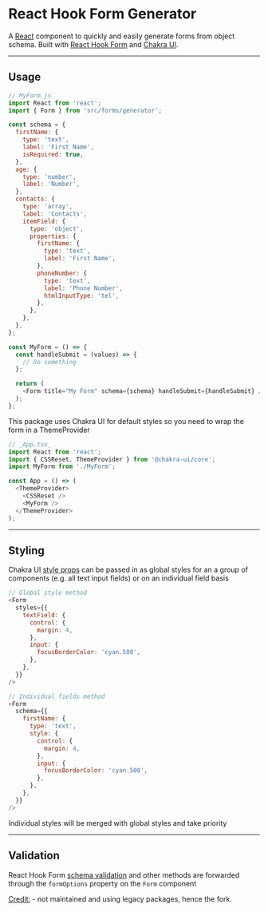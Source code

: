 # React Hook Form Generator

A [React](https://reactjs.org/) component to quickly and easily generate forms from object schema. Built with [React Hook Form](https://react-hook-form.com/) and [Chakra UI](https://chakra-ui.com/).

---

## Usage

```javascript
// MyForm.js
import React from 'react';
import { Form } from 'src/forms/generator';

const schema = {
  firstName: {
    type: 'text',
    label: 'First Name',
    isRequired: true,
  },
  age: {
    type: 'number',
    label: 'Number',
  },
  contacts: {
    type: 'array',
    label: 'Contacts',
    itemField: {
      type: 'object',
      properties: {
        firstName: {
          type: 'text',
          label: 'First Name',
        },
        phoneNumber: {
          type: 'text',
          label: 'Phone Number',
          htmlInputType: 'tel',
        },
      },
    },
  },
};

const MyForm = () => {
  const handleSubmit = (values) => {
    // Do something
  };

  return (
    <Form title="My Form" schema={schema} handleSubmit={handleSubmit} />
  );
};
```

This package uses Chakra UI for default styles so you need to wrap the form in a ThemeProvider

```typescript
// _App.tsx_
import React from 'react';
import { CSSReset, ThemeProvider } from '@chakra-ui/core';
import MyForm from './MyForm';

const App = () => (
  <ThemeProvider>
    <CSSReset />
    <MyForm />
  </ThemeProvider>
);
```

---

## Styling

Chakra UI [style props](https://chakra-ui.com/style-props) can be passed in as global styles for an a group of components (e.g. all text input fields) or on an individual field basis

```javascript
// Global style method
<Form
  styles={{
    textField: {
      control: {
        margin: 4,
      },
      input: {
        focusBorderColor: 'cyan.500',
      },
    },
  }}
/>
```

```javascript
// Individual fields method
<Form
  schema={{
    firstName: {
      type: 'text',
      style: {
        control: {
          margin: 4,
        },
        input: {
          focusBorderColor: 'cyan.500',
        },
      },
    },
  }}
/>
```

Individual styles will be merged with global styles and take priority

---

## Validation

React Hook Form [schema validation](https://www.react-hook-form.com/advanced-usage#SchemaValidation) and other methods are forwarded through the `formOptions` property on the `Form` component

[Credit:](https://github.com/FionnCasey/react-hook-form-generator) - not maintained and using legacy packages, hence the fork.
